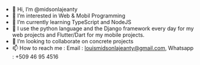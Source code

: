 - 👋 Hi, I’m @midsonlajeanty
- 👀 I’m interested in Web & Mobil Programming
- 🌱 I’m currently learning TypeScript and NodeJS
- 🌱 I use the python language and the Django framework every day for my web projects and Flutter/Dart for my mobile projects.
- 💞️ I’m looking to collaborate on concrete projects
- 📫 How to reach me : Email : louismidsonlajeanty@gmail.com, Whatsapp : +509 46 95 4516
<!---
louismidsonlajeanty/louismidsonlajeanty is a ✨ special ✨ repository because its `README.md` (this file) appears on your GitHub profile.
You can click the Preview link to take a look at your changes.
--->
